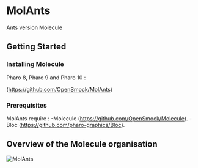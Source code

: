 # MolAnts

Ants version Molecule

## Getting Started

### Installing Molecule

Pharo 8, Pharo 9 and Pharo 10 : 

(https://github.com/OpenSmock/MolAnts)

### Prerequisites

MolAnts require : 
  -Molecule (https://github.com/OpenSmock/Molecule).
  -Bloc (https://github.com/pharo-graphics/Bloc).
  
## Overview of the Molecule organisation
![MolAnts](https://user-images.githubusercontent.com/64481702/166678508-2be44458-5095-4cd3-b772-d144f2707f6c.png)

